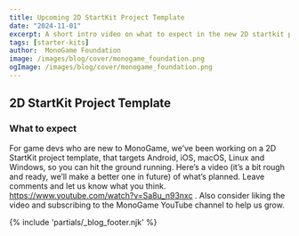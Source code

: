 ```yaml
---
title: Upcoming 2D StartKit Project Template
date: "2024-11-01"
excerpt: A short intro video on what to expect in the new 2D startkit project template
tags: [starter-kits]
author:  MonoGame Foundation
image: /images/blog/cover/monogame_foundation.png
ogImage: /images/blog/cover/monogame_foundation.png
---
```


## 2D StartKit Project Template

### What to expect

For game devs who are new to MonoGame, we’ve been working on a 2D StartKit project template, that targets Android, iOS, macOS, Linux and Windows, so you can hit the ground running. Here’s a video (it’s a bit rough and ready, we’ll make a better one in future) of what’s planned. Leave comments and let us know what you think. <https://www.youtube.com/watch?v=Sa8u_n93nxc> . Also consider liking the video and subscribing to the MonoGame YouTube channel to help us grow.

{% include 'partials/_blog_footer.njk' %}
